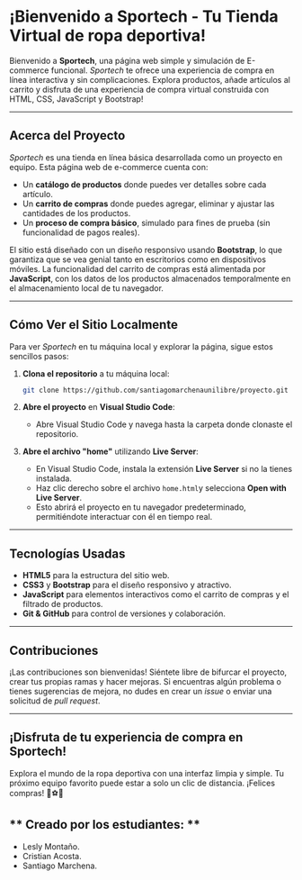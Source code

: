 # ¡Bienvenido a **Sportech** - Tu Tienda Virtual de ropa deportiva!

Bienvenido a **Sportech**, una página web simple y simulación de E-commerce funcional. *Sportech* te ofrece una experiencia de compra en línea interactiva y sin complicaciones. Explora productos, añade artículos al carrito y disfruta de una experiencia de compra virtual
 construida con HTML, CSS, JavaScript y Bootstrap!

---

## **Acerca del Proyecto**
*Sportech* es una tienda en línea básica desarrollada como un proyecto en equipo. Esta página web de e-commerce cuenta con:
- Un **catálogo de productos** donde puedes ver detalles sobre cada artículo.
- Un **carrito de compras** donde puedes agregar, eliminar y ajustar las cantidades de los productos.
- Un **proceso de compra básico**, simulado para fines de prueba (sin funcionalidad de pagos reales).

El sitio está diseñado con un diseño responsivo usando **Bootstrap**, lo que garantiza que se vea genial tanto en escritorios como en dispositivos móviles. La funcionalidad del carrito de compras está alimentada por **JavaScript**, 
con los datos de los productos almacenados temporalmente en el almacenamiento local de tu navegador.

---

## **Cómo Ver el Sitio Localmente**

Para ver *Sportech* en tu máquina local y explorar la página, sigue estos sencillos pasos:

1. **Clona el repositorio** a tu máquina local:
    ```bash
    git clone https://github.com/santiagomarchenaunilibre/proyecto.git
    ```

2. **Abre el proyecto** en **Visual Studio Code**:
   - Abre Visual Studio Code y navega hasta la carpeta donde clonaste el repositorio.
   
3. **Abre el archivo "home"** utilizando **Live Server**:
   - En Visual Studio Code, instala la extensión **Live Server** si no la tienes instalada.
   - Haz clic derecho sobre el archivo `home.html`y selecciona **Open with Live Server**.
   - Esto abrirá el proyecto en tu navegador predeterminado, permitiéndote interactuar con él en tiempo real.

---

## **Tecnologías Usadas**
- **HTML5** para la estructura del sitio web.
- **CSS3** y **Bootstrap** para el diseño responsivo y atractivo.
- **JavaScript** para elementos interactivos como el carrito de compras y el filtrado de productos.
- **Git & GitHub** para control de versiones y colaboración.

---

## **Contribuciones**
¡Las contribuciones son bienvenidas! Siéntete libre de bifurcar el proyecto, crear tus propias ramas y hacer mejoras. Si encuentras algún problema o tienes sugerencias de mejora, no dudes en crear un *issue* o enviar una solicitud de *pull request*.

---

## **¡Disfruta de tu experiencia de compra en Sportech!**

Explora el mundo de la ropa deportiva con una interfaz limpia y simple. Tu próximo equipo favorito puede estar a solo un clic de distancia. ¡Felices compras! 💪⚽🏀


## ** Creado por los estudiantes: **
- Lesly Montaño.
- Cristian Acosta.
- Santiago Marchena.

